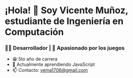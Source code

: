# ¡Hola! 👋 Soy Vicente Muñoz, estudiante de Ingeniería en Computación 

### 👨‍💻 Desarrollador | 🌱 Apasionado por los juegos
- 😁 5to año de carrera
- 🌱 Actualmente aprendiendo JavaScript
- 📫 Contacto: vema1706@gmail.com
